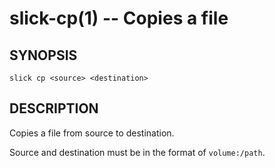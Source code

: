 slick-cp(1) -- Copies a file
============================

## SYNOPSIS

    slick cp <source> <destination>

## DESCRIPTION

Copies a file from source to destination.

Source and destination must be in the format of `volume:/path`.